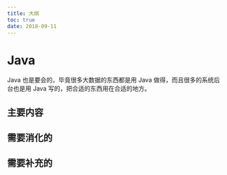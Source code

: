 ```yaml
---
title: 大纲
toc: true
date: 2018-09-11
---
```

# Java

Java 也是要会的，毕竟很多大数据的东西都是用 Java 做得，而且很多的系统后台也是用 Java 写的，把合适的东西用在合适的地方。

## 主要内容




## 需要消化的



## 需要补充的
